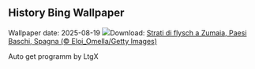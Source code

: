 ## History Bing Wallpaper
Wallpaper date: 2025-08-19
![](https://www.bing.com/th?id=OHR.GipuzcoaSummer_IT-IT3301652373_UHD.jpg&w=1000)Download: [Strati di flysch a Zumaia, Paesi Baschi, Spagna (© Eloi_Omella/Getty Images)](https://www.bing.com/th?id=OHR.GipuzcoaSummer_IT-IT3301652373_UHD.jpg)

Auto get programm by LtgX
